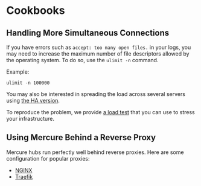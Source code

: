 # Cookbooks

## Handling More Simultaneous Connections

If you have errors such as `accept: too many open files.` in your logs, you may need to increase the maximum number of file descriptors allowed by the operating system. To do so, use the `ulimit -n` command.

Example:

    ulimit -n 100000

You may also be interested in spreading the load across several servers using [the HA version](cluster.md).

To reproduce the problem, we provide [a load test](load-test.md) that you can use to stress your infrastructure.


## Using Mercure Behind a Reverse Proxy

Mercure hubs run perfectly well behind reverse proxies.
Here are some configuration for popular proxies:

* [NGINX](nginx.md)
* [Traefik](traefik.md)
